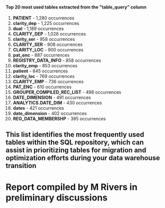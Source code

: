 #### Top 20 most used tables extracted from the "table_query" column

1. **PATIENT** - 1,280 occurrences
2. **clarity_dep** - 1,225 occurrences
3. **dual** - 1,189 occurrences
4. **CLARITY_DEP** - 1,026 occurrences
5. **clarity_ser** - 958 occurrences
6. **CLARITY_SER** - 908 occurrences
7. **CLARITY_LOC** - 900 occurrences
8. **pat_enc** - 887 occurrences
9. **REGISTRY_DATA_INFO** - 858 occurrences
10. **clarity_emp** - 853 occurrences
11. **patient** - 845 occurrences
12. **clarity_loc** - 769 occurrences
13. **CLARITY_EMP** - 736 occurrences
14. **PAT_ENC** - 610 occurrences
15. **GROUPER_COMPILED_REC_LIST** - 498 occurrences
16. **DATE_DIMENSION** - 491 occurrences
17. **ANALYTICS.DATE_DIM** - 430 occurrences
18. **dates** - 421 occurrences
19. **date_dimension** - 402 occurrences
20. **REG_DATA_MEMBERSHP** - 395 occurrences


## This list identifies the most frequently used tables within the SQL repository, which can assist in prioritizing tables for migration and optimization efforts during your data warehouse transition

# Report compiled by M Rivers in preliminary discussions